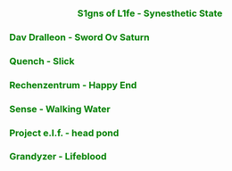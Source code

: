 ### <p style="text-align:center"><a href="https://www.youtube.com/watch?v=QMV3A65PTG0" style="color: green; text-decoration: none;">S1gns of L1fe - Synesthetic State</a></p>

### <a href="https://www.youtube.com/watch?v=HhmHj1Wn5s4" style="color: green; text-decoration: none;">Dav Dralleon - Sword Ov Saturn</a>

### <a href="https://www.youtube.com/watch?v=Q13-FiOJvFk" style="color: green; text-decoration: none;">Quench - Slick</a>

### <a href="https://www.youtube.com/watch?v=Jydilwi-ric" style="color: green; text-decoration: none;">Rechenzentrum - Happy End</a>

### <a href="https://www.youtube.com/watch?v=w9sSkEWbopA" style="color: green; text-decoration: none;">Sense - Walking Water</a>

### <a href="https://www.youtube.com/watch?v=YGCLUFllkjw" style="color: green; text-decoration: none;">Project e.l.f. - head pond</a>

### <a href="https://www.youtube.com/watch?v=yH1kp0A_LzQ" style="color: green; text-decoration: none;">Grandyzer - Lifeblood</a>